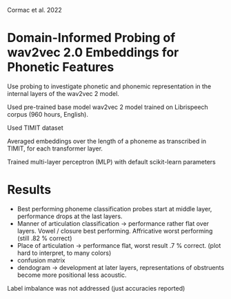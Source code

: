 Cormac et al. 2022 

# Domain-Informed Probing of wav2vec 2.0 Embeddings for Phonetic Features

Use probing to investigate phonetic and phonemic representation in the internal layers of the wav2vec 2 model.

Used pre-trained base model wav2vec 2 model trained on Librispeech corpus (960 hours, English).

Used TIMIT dataset

Averaged embeddings over the length of a phoneme as transcribed in TIMIT, for each transformer layer.

Trained multi-layer perceptron (MLP) with default scikit-learn parameters

# Results
- Best performing phoneme classification probes start at middle layer, performance drops at the last layers.
- Manner of articulation classification -> performance rather flat over layers. Vowel / closure best performing. Affricative worst performing (still .82 % correct)
- Place of articulation -> performance flat, worst result .7 % correct. (plot hard to interpret, to many colors)
- confusion matrix
- dendogram -> development at later layers, representations of obstruents become more positional less acoustic.

Label imbalance was not addressed (just accuracies reported)



